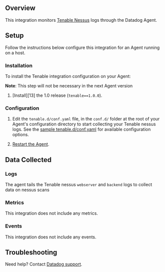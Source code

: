 ## Overview

This integration monitors [Tenable Nessus][1] logs through the Datadog Agent.

## Setup

Follow the instructions below configure this integration for an Agent running on a host.

### Installation

To install the Tenable integration configuration on your Agent:

**Note**: This step will not be necessary in the next Agent version

1. [Install][13] the 1.0 release (`tenable==1.0.0`).

### Configuration

1. Edit the `tenable.d/conf.yaml` file, in the `conf.d/` folder at the root of your Agent's configuration directory to start collecting your Tenable nessus logs. See the [sample tenable.d/conf.yaml][3] for available configuration options.

2. [Restart the Agent][4].

## Data Collected

### Logs

The agent tails the Tenable nessus `webserver` and `backend` logs to collect data on nessus scans

### Metrics

This integration does not include any metrics.

### Events

This integration does not include any events.

## Troubleshooting

Need help? Contact [Datadog support][5].

[1]: https://www.tenable.com/products/nessus
[2]: https://docs.datadoghq.com/agent/autodiscovery/integrations
[3]: https://github.com/DataDog/integrations-core/blob/master/teanble/datadog_checks/tenable/data/conf.yaml.example
[4]: https://docs.datadoghq.com/agent/guide/agent-commands/?tab=agentv6#start-stop-and-restart-the-agent
[5]: https://docs.datadoghq.com/help
